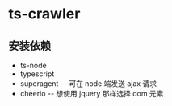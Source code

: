 # ts-crawler

## 安装依赖

* ts-node
* typescript
* superagent -- 可在 node 端发送 ajax 请求
* cheerio -- 想使用 jquery 那样选择 dom 元素
